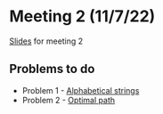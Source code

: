 # Meeting 2 (11/7/22)

[Slides](https://docs.google.com/presentation/d/1oV_BsPfocnzj2GhQrSkjNEwTmeirNbO-XiSTKfjm_Zo/edit?usp=sharing) for meeting 2

## Problems to do

- Problem 1 - [Alphabetical strings](https://codeforces.com/problemset/problem/1547/B)
- Problem 2 - [Optimal path](https://codeforces.com/problemset/problem/1700/A)